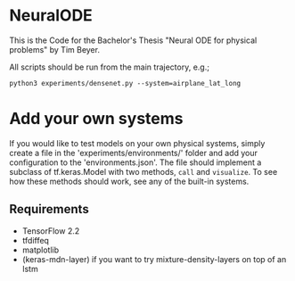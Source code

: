 # NeuralODE

This is the Code for the Bachelor's Thesis "Neural ODE for physical problems" by Tim Beyer.

All scripts should be run from the main trajectory, e.g.;
```
python3 experiments/densenet.py --system=airplane_lat_long
```

# Add your own systems

If you would like to test models on your own physical systems, simply create a file in the
'experiments/environments/' folder and add your configuration to the 'environments.json'.
The file should implement a subclass of tf.keras.Model with two methods, ```call``` and ```visualize```.
To see how these methods should work, see any of the built-in systems.

## Requirements
* TensorFlow 2.2
* tfdiffeq
* matplotlib
* (keras-mdn-layer) if you want to try mixture-density-layers on top of an lstm